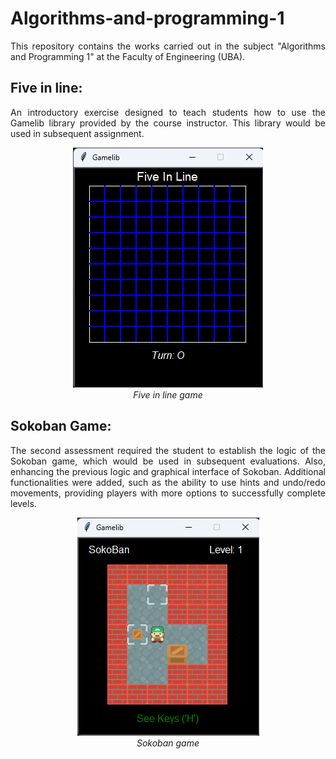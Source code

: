 # Algorithms-and-programming-1
<p align="justify">
This repository contains the works carried out in the subject "Algorithms and Programming 1" at the Faculty of Engineering (UBA).

## Five in line:

<p align="justify">
An introductory exercise designed to teach students how to use the Gamelib library provided by the
course instructor. This library would be used in subsequent assignment.

<p align="center">
  <img src="SokobanGame/img/FiveInLine.png" alt="Presentation">
  <br>
  <em>Five in line game</em>

## Sokoban Game:
<p align="justify">
The second assessment required the student to establish the logic of the Sokoban game,
which would be used in subsequent evaluations. Also, enhancing the previous logic and graphical interface of Sokoban.
Additional functionalities were added, such as the ability to use hints and undo/redo movements, providing players
with more options to successfully complete levels.

<p align="center">
  <img src="SokobanGame/img/Sokoban.png" alt="Presentation">
  <br>
  <em>Sokoban game</em>